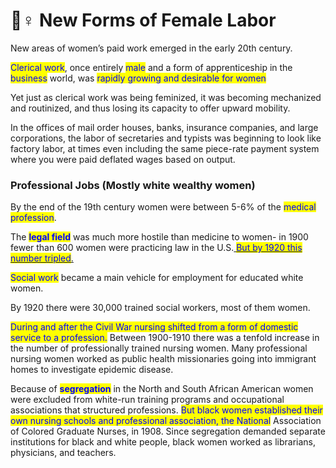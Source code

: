 # 👷♀ New Forms of Female Labor

New areas of women’s paid work emerged in the early 20th century.

<mark style="color:blue;">Clerical work</mark>, once entirely <mark style="color:blue;">male</mark> and a form of apprenticeship in the <mark style="color:blue;">business</mark> world, was <mark style="color:blue;">rapidly growing and desirable for women</mark>

Yet just as clerical work was being feminized, it was becoming mechanized and routinized, and thus losing its capacity to offer upward mobility.

In the offices of mail order houses, banks, insurance companies, and large corporations, the labor of secretaries and typists was beginning to look like factory labor, at times even including the same piece-rate payment system where you were paid deflated wages based on output.

### Professional Jobs (Mostly white wealthy women)

By the end of the 19th century women were between 5-6% of the <mark style="color:blue;">medical profession</mark>.

The <mark style="color:blue;"></mark> <mark style="color:blue;"></mark><mark style="color:blue;">**legal field**</mark> was much more hostile than medicine to women- in 1900 fewer than 600 women were practicing law in the U.S.[ <mark style="color:blue;">But by 1920 this number tripled</mark>.](../other-amendments.md#nineteenth-amendment-passed-in-1920)

<mark style="color:blue;">Social work</mark> became a main vehicle for employment for educated white women.

By 1920 there were 30,000 trained social workers, most of them women.

<mark style="color:blue;">During and after the Civil War nursing shifted from a form of domestic service to a profession.</mark> Between 1900-1910 there was a tenfold increase in the number of professionally trained nursing women. Many professional nursing women worked as public health missionaries going into immigrant homes to investigate epidemic disease.

Because of <mark style="color:blue;">**segregation**</mark> in the North and South African American women were excluded from white-run training programs and occupational associations that structured professions. <mark style="color:blue;">But black women established their own nursing schools and professional association, the National</mark> Association of Colored Graduate Nurses, in 1908. Since segregation demanded separate institutions for black and white people, black women worked as librarians, physicians, and teachers.
